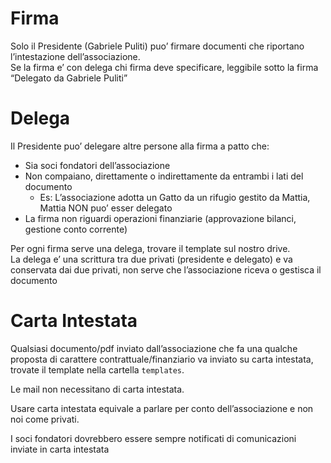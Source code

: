# Firma

Solo il Presidente (Gabriele Puliti) puo’ firmare documenti che riportano l’intestazione dell’associazione.  
Se la firma e’ con delega chi firma deve specificare, leggibile sotto la firma “Delegato da Gabriele Puliti”


# Delega

Il Presidente puo’ delegare altre persone alla firma a patto che:
* Sia soci fondatori dell’associazione
* Non compaiano, direttamente o indirettamente da entrambi i lati del documento
    * Es: L’associazione adotta un Gatto da un rifugio gestito da Mattia, Mattia NON puo’ esser delegato
* La firma non riguardi operazioni finanziarie (approvazione bilanci, gestione conto corrente)

Per ogni firma serve una delega, trovare il template sul nostro drive.  
La delega e’ una scrittura tra due privati (presidente e delegato) e va conservata dai due privati, non serve che l’associazione riceva o gestisca il documento


# Carta Intestata

Qualsiasi documento/pdf inviato dall’associazione che fa una qualche proposta di carattere contrattuale/finanziario va inviato su carta intestata, trovate il template nella cartella `templates`.  

Le mail non necessitano di carta intestata.  

Usare carta intestata equivale a parlare per conto dell’associazione e non noi come privati.  

I soci fondatori dovrebbero essere sempre notificati di comunicazioni inviate in carta intestata
